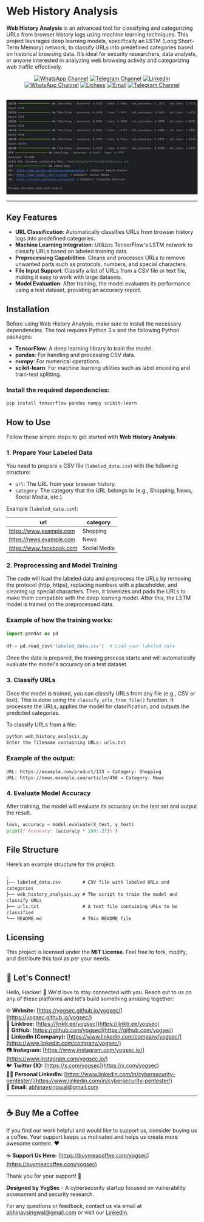 # Web History Analysis

**Web History Analysis** is an advanced tool for classifying and categorizing URLs from browser history logs using machine learning techniques. This project leverages deep learning models, specifically an LSTM (Long Short-Term Memory) network, to classify URLs into predefined categories based on historical browsing data. It’s ideal for security researchers, data analysts, or anyone interested in analyzing web browsing activity and categorizing web traffic effectively.
<div align="center">
      <a href="https://www.whatsapp.com/channel/0029Vb68FeRFnSzGNOZC3h3x"><img src="https://img.shields.io/static/v1?style=for-the-badge&amp;message=WhatsApp+Channel&amp;color=25D366&amp;logo=&amp;logoColor=FFFFFF&amp;label=" alt="WhatsApp Channel"></a>
  <a href="https://t.me/HackerSecure"><img src="https://img.shields.io/static/v1?style=for-the-badge&amp;message=Telegram+Channel&amp;color=24A1DE&amp;logo=&amp;logoColor=FFFFFF&amp;label=" alt="Telegram Channel"></a>
  <a href="https://www.linkedin.com/in/cybersecurity-pentester/"><img src="https://img.shields.io/static/v1?style=for-the-badge&amp;message=LinkedIn&amp;color=0A66C2&amp;logo=LinkedIn&amp;logoColor=FFFFFF&amp;label=" alt="LinkedIn"></a>
  <a href="https://linktr.ee/yogsec"><img src="https://img.shields.io/static/v1?style=for-the-badge&amp;message=LinkTree&amp;color=25D366&amp;logo=&amp;logoColor=FFFFFF&amp;label=" alt="WhatsApp Channel"></a>
  <a href="https://x.com/home"><img src="https://img.shields.io/static/v1?style=for-the-badge&amp;message=X&amp;color=000000&amp;logo=&amp;logoColor=FFFFFF&amp;label=" alt="Lichess"></a>
  <a href="mailto:abhinavsingwal@gmail.com?subject=Hi%20YogSec%20,%20nice%20to%20meet%20you!"><img alt="Email" src="https://img.shields.io/static/v1?style=for-the-badge&amp;message=Gmail&amp;color=EA4335&amp;logo=Gmail&amp;logoColor=FFFFFF&amp;label="></a>
  <a href="https://yogsec.github.io/yogsec/"><img src="https://img.shields.io/static/v1?style=for-the-badge&amp;message=Website&amp;color=FFFFC5&amp;logo=&amp;logoColor=FFFFFF&amp;label=" alt="Telegram Channel"></a>  
  
</div>
<br>

![screenshot](https://github.com/yogsec/Web-History-Analysis/blob/main/Hack-with-ai.jpeg)

---


## Key Features

- **URL Classification**: Automatically classifies URLs from browser history logs into predefined categories.
- **Machine Learning Integration**: Utilizes TensorFlow's LSTM network to classify URLs based on labeled training data.
- **Preprocessing Capabilities**: Cleans and processes URLs to remove unwanted parts such as protocols, numbers, and special characters.
- **File Input Support**: Classify a list of URLs from a CSV file or text file, making it easy to work with large datasets.
- **Model Evaluation**: After training, the model evaluates its performance using a test dataset, providing an accuracy report.

## Installation

Before using Web History Analysis, make sure to install the necessary dependencies. The tool requires Python 3.x and the following Python packages:

- **TensorFlow**: A deep learning library to train the model.
- **pandas**: For handling and processing CSV data.
- **numpy**: For numerical operations.
- **scikit-learn**: For machine learning utilities such as label encoding and train-test splitting.

### Install the required dependencies:

```bash
pip install tensorflow pandas numpy scikit-learn
```

## How to Use

Follow these simple steps to get started with **Web History Analysis**:

### 1. Prepare Your Labeled Data

You need to prepare a CSV file (`labeled_data.csv`) with the following structure:

- `url`: The URL from your browser history.
- `category`: The category that the URL belongs to (e.g., Shopping, News, Social Media, etc.).

Example (`labeled_data.csv`):

| url                                       | category     |
|-------------------------------------------|--------------|
| https://www.example.com                   | Shopping     |
| https://news.example.com                  | News         |
| https://www.facebook.com                  | Social Media |

### 2. Preprocessing and Model Training

The code will load the labeled data and preprocess the URLs by removing the protocol (http, https), replacing numbers with a placeholder, and cleaning up special characters. Then, it tokenizes and pads the URLs to make them compatible with the deep learning model. After this, the LSTM model is trained on the preprocessed data.

### Example of how the training works:

```python
import pandas as pd

df = pd.read_csv('labeled_data.csv')  # Load your labeled data
```

Once the data is prepared, the training process starts and will automatically evaluate the model's accuracy on a test dataset.

### 3. Classify URLs

Once the model is trained, you can classify URLs from any file (e.g., CSV or text). This is done using the `classify_urls_from_file()` function. It processes the URLs, applies the model for classification, and outputs the predicted categories.

To classify URLs from a file:

```bash
python web_history_analysis.py
Enter the filename containing URLs: urls.txt
```

### Example of the output:

```
URL: https://example.com/product/123 → Category: Shopping
URL: https://news.example.com/article/456 → Category: News
```

### 4. Evaluate Model Accuracy

After training, the model will evaluate its accuracy on the test set and output the result.

```python
loss, accuracy = model.evaluate(X_test, y_test)
print(f'Accuracy: {accuracy * 100:.2f}%')
```

## File Structure

Here’s an example structure for the project:

```
.
├── labeled_data.csv        # CSV file with labeled URLs and categories
├── web_history_analysis.py # The script to train the model and classify URLs
├── urls.txt                # A text file containing URLs to be classified
└── README.md               # This README file
```

## Licensing

This project is licensed under the **MIT License**. Feel free to fork, modify, and distribute this tool as per your needs.

## 🌟 Let's Connect!

Hello, Hacker! 👋 We'd love to stay connected with you. Reach out to us on any of these platforms and let's build something amazing together:

🌐 **Website:** [https://yogsec.github.io/yogsec/](https://yogsec.github.io/yogsec/)  
📜 **Linktree:** [https://linktr.ee/yogsec](https://linktr.ee/yogsec)  
🔗 **GitHub:** [https://github.com/yogsec](https://github.com/yogsec)  
💼 **LinkedIn (Company):** [https://www.linkedin.com/company/yogsec/](https://www.linkedin.com/company/yogsec/)  
📷 **Instagram:** [https://www.instagram.com/yogsec.io/](https://www.instagram.com/yogsec.io/)  
🐦 **Twitter (X):** [https://x.com/yogsec](https://x.com/yogsec)  
👨‍💼 **Personal LinkedIn:** [https://www.linkedin.com/in/cybersecurity-pentester/](https://www.linkedin.com/in/cybersecurity-pentester/)  
📧 **Email:** abhinavsingwal@gmail.com

---

## ☕ Buy Me a Coffee

If you find our work helpful and would like to support us, consider buying us a coffee. Your support keeps us motivated and helps us create more awesome content. ❤️

☕ **Support Us Here:** [https://buymeacoffee.com/yogsec](https://buymeacoffee.com/yogsec)

Thank you for your support! 🚀

**Designed by YogSec** - A cybersecurity startup focused on vulnerability assessment and security research.

For any questions or feedback, contact us via email at [abhinavsingwal@gmail.com](mailto:abhinavsingwal@gmail.com) or visit our [LinkedIn](https://www.linkedin.com/in/bug-bounty-hunter).
